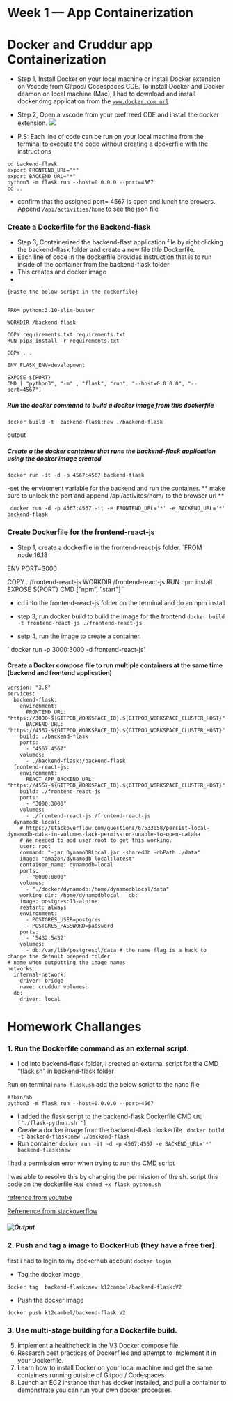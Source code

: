 # Week 1 — App Containerization

# Docker and Cruddur app Containerization


- Step 1, Install Docker on your local machine or install Docker extension on Vscode from Gitpod/ Codespaces CDE.
To install Docker and Docker deamon on local machine (Mac), I had to download and install docker.dmg application from the  [`www.docker.com url`](https://docs.docker.com/desktop/install/mac-install/)

- Step 2, Open a vscode from your prefrreed CDE and install the docker extension.
![](assest/week-1/docker%20extension.png)

- P.S: Each line of code can be run on your local machine from the terminal to execute the code without creating a dockerfile with the instructions 
```
cd backend-flask
export FRONTEND_URL="*"
export BACKEND_URL="*"
python3 -m flask run --host=0.0.0.0 --port=4567
cd ..
```
- confirm that the assigned port= 4567 is open and lunch the browers. Append `/api/activities/home` to see the json file


### Create a Dockerfile for the Backend-flask

- Step 3, Containerized the backend-flast application file by right clicking the backend-flask folder and create a new file title Dockerfile.
- Each line of code in the dockerfile provides instruction that is to run inside of the container from the backend-flask folder
-   This creates and docker image
-   
````
{Paste the below script in the dockerfile}


FROM python:3.10-slim-buster

WORKDIR /backend-flask

COPY requirements.txt requirements.txt
RUN pip3 install -r requirements.txt

COPY . .

ENV FLASK_ENV=development 

EXPOSE ${PORT}
CMD [ "python3", "-m" , "flask", "run", "--host=0.0.0.0", "--port=4567"]
````

##### Run the docker command to build a docker image from this dockerfile

`docker build -t  backend-flask:new ./backend-flask`

output 
![]()

##### Create a the docker container that runs the backend-flask application using the docker image created

`docker run -it -d -p 4567:4567 backend-flask`

-set the enviroment variable for the backend and run the container. ** make sure to unlock the port and append /api/activites/hom/ to the browser url **

` docker run -d -p 4567:4567 -it -e FRONTEND_URL='*' -e BACKEND_URL='*' backend-flask`



### Create Dockerfile for the frontend-react-js

- Step 1, create a dockerfile in the frontend-react-js folder.
`FROM node:16.18

ENV PORT=3000

COPY . /frontend-react-js
WORKDIR /frontend-react-js
RUN npm install
EXPOSE ${PORT}
CMD ["npm", "start"]
`

- cd into the frontend-react-js folder on the terminal and do an npm install

- step 3, run docker build to build the image for the frontend
`docker build -t frontend-react-js ./frontend-react-js`
- setp 4, run the image to create a container. 

` docker run -p 3000:3000 -d frontend-react-js'

#### Create a Docker compose file to run multiple containers at the same time (backend and frontend application)

```
version: "3.8"
services:
  backend-flask:
    environment:
      FRONTEND_URL: "https://3000-${GITPOD_WORKSPACE_ID}.${GITPOD_WORKSPACE_CLUSTER_HOST}"
      BACKEND_URL: "https://4567-${GITPOD_WORKSPACE_ID}.${GITPOD_WORKSPACE_CLUSTER_HOST}"
    build: ./backend-flask
    ports:
      - "4567:4567"
    volumes:
      - ./backend-flask:/backend-flask
  frontend-react-js:
    environment:
      REACT_APP_BACKEND_URL: "https://4567-${GITPOD_WORKSPACE_ID}.${GITPOD_WORKSPACE_CLUSTER_HOST}"
    build: ./frontend-react-js
    ports:
      - "3000:3000"
    volumes:
      - ./frontend-react-js:/frontend-react-js
  dynamodb-local:
    # https://stackoverflow.com/questions/67533058/persist-local-dynamodb-data-in-volumes-lack-permission-unable-to-open-databa
    # We needed to add user:root to get this working.
    user: root
    command: "-jar DynamoDBLocal.jar -sharedDb -dbPath ./data"
    image: "amazon/dynamodb-local:latest"
    container_name: dynamodb-local
    ports:
      - "8000:8000"
    volumes:
      - "./docker/dynamodb:/home/dynamodblocal/data"
    working_dir: /home/dynamodblocal   db:
    image: postgres:13-alpine
    restart: always
    environment:
      - POSTGRES_USER=postgres
      - POSTGRES_PASSWORD=password
    ports:
      - '5432:5432'
    volumes: 
      - db:/var/lib/postgresql/data # the name flag is a hack to change the default prepend folder
# name when outputting the image names
networks: 
  internal-network:
    driver: bridge
    name: cruddur volumes:
  db:
    driver: local  

```

# Homework Challanges

### 1. Run the Dockerfile command as an external script.

- I cd into backend-flask folder, i created an external script for the CMD "flask.sh" in backend-flask folder

Run on terminal `nano flask.sh`
add the below script to the nano file
```
#!bin/sh
python3 -m flask run --host=0.0.0.0 --port=4567
```
- I added the flask script to the backend-flask Dockerfile CMD 
`CMD ["./flask-python.sh "]`
- Create a docker image from the backend-flask dockerfile
` docker build -t backend-flask:new ./backend-flask`
- Run container `docker run -it -d -p 4567:4567 -e BACKEND_URL='*' backend-flask:new` 

I had a permission error when trying to run the CMD script

I was able to resolve this by changing the permission of the sh. script this code on the dockerfile
`RUN chmod +x flask-python.sh`

[refrence from youtube](https://www.youtube.com/watch?v=2_yOif1JlW0)

[Refrenence from stackoverflow](https://stackoverflow.com/questions/44687685/getting-permission-denied-in-docker-run)

##### ![Output ](assest/week-1/Output.png)

### 2. Push and tag a image to DockerHub (they have a free tier).
first i had to login to my dockerhub account ```docker login```

- Tag the docker image 
```
docker tag  backend-flask:new k12cambel/backend-flask:V2
```
- Push the docker image
```
docker push k12cambel/backend-flask:V2
```

### 3. Use multi-stage building for a Dockerfile build.


5. Implement a healthcheck in the V3 Docker compose file.
6. Research best practices of Dockerfiles and attempt to implement it in your Dockerfile.
7. Learn how to install Docker on your local machine and get the same containers running outside of Gitpod / Codespaces.
8. Launch an EC2 instance that has docker installed, and pull a container to demonstrate you can run your own docker processes.
